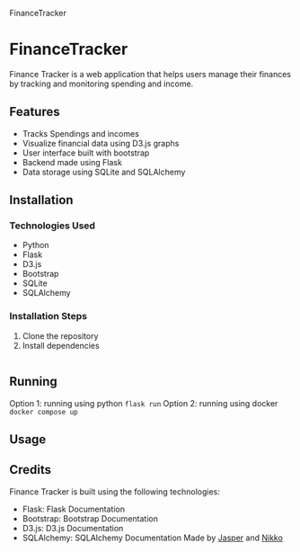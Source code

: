 FinanceTracker
# FinanceTracker
Finance Tracker is a web application that helps users manage their finances by tracking and monitoring spending and income. 

## Features
- Tracks Spendings and incomes
- Visualize financial data using D3.js graphs
- User interface built with bootstrap
- Backend made using Flask
- Data storage using SQLite and SQLAlchemy
## Installation

### Technologies Used
- Python
- Flask
- D3.js
- Bootstrap
- SQLite
- SQLAlchemy

### Installation Steps
1. Clone the repository
2. Install dependencies
	```pip install -r requirements.txt

## Running
Option 1: running using python
```flask run```
Option 2: running using docker
```docker compose up```

## Usage

## Credits 
Finance Tracker is built using the following technologies:
* Flask: Flask Documentation
* Bootstrap: Bootstrap Documentation
* D3.js: D3.js Documentation
* SQLAlchemy: SQLAlchemy Documentation
Made by [Jasper](https://github.com/jaspy-c) and [Nikko](https://github.com/Nikko-Adrian-Pacleb)

